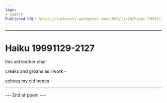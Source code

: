 ```yaml
---
tags: 
- poetry
Published URL: https://suchness1.wordpress.com/1999/11/29/haiku-19991129-2127/
---
```

---  
  
# Haiku 19991129-2127  
> 

this old leather chair  
creaks and groans as I work -  
echoes my old bones  
  
---  
 --- End of poem ---